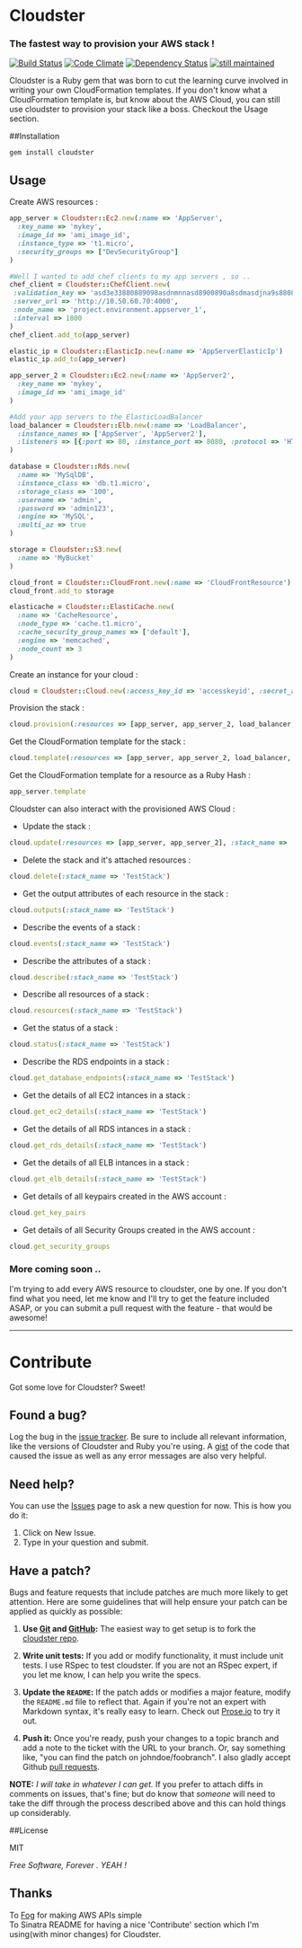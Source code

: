 # Cloudster
### The fastest way to provision your AWS stack !
[![Build Status](https://travis-ci.org/emilsoman/cloudster.png)](https://travis-ci.org/emilsoman/cloudster)
[![Code Climate](https://codeclimate.com/github/emilsoman/cloudster.png)](https://codeclimate.com/github/emilsoman/cloudster)
[![Dependency Status](https://gemnasium.com/emilsoman/cloudster.png)](https://gemnasium.com/emilsoman/cloudster)
[![still maintained](http://stillmaintained.com/emilsoman/cloudster.png)](http://stillmaintained.com/emilsoman/cloudster)

Cloudster is a Ruby gem that was born to cut the learning curve involved in writing your own CloudFormation templates.
If you don't know what a CloudFormation template is, but know about the AWS Cloud,
you can still use cloudster to provision your stack like a boss.
Checkout the Usage section.

##Installation

    gem install cloudster

## Usage

Create AWS resources :

```ruby
app_server = Cloudster::Ec2.new(:name => 'AppServer',
  :key_name => 'mykey',
  :image_id => 'ami_image_id',
  :instance_type => 't1.micro',
  :security_groups => ["DevSecurityGroup"]
)

#Well I wanted to add chef clients to my app servers , so ..
chef_client = Cloudster::ChefClient.new(
 :validation_key => 'asd3e33880889098asdnmnnasd8900890a8sdmasdjna9s880808asdnmnasd90-a',
 :server_url => 'http://10.50.60.70:4000',
 :node_name => 'project.environment.appserver_1',
 :interval => 1800
)
chef_client.add_to(app_server)

elastic_ip = Cloudster::ElasticIp.new(:name => 'AppServerElasticIp')
elastic_ip.add_to(app_server)

app_server_2 = Cloudster::Ec2.new(:name => 'AppServer2',
  :key_name => 'mykey',
  :image_id => 'ami_image_id'
)

#Add your app servers to the ElasticLoadBalancer
load_balancer = Cloudster::Elb.new(:name => 'LoadBalancer',
  :instance_names => ['AppServer', 'AppServer2'],
  :listeners => [{:port => 80, :instance_port => 8080, :protocol => 'HTTP'}]
)

database = Cloudster::Rds.new(
  :name => 'MySqlDB',
  :instance_class => 'db.t1.micro',
  :storage_class => '100',
  :username => 'admin',
  :password => 'admin123',
  :engine => 'MySQL',
  :multi_az => true
)

storage = Cloudster::S3.new(
  :name => 'MyBucket'
)

cloud_front = Cloudster::CloudFront.new(:name => 'CloudFrontResource')
cloud_front.add_to storage

elasticache = Cloudster::ElastiCache.new(
  :name => 'CacheResource',
  :node_type => 'cache.t1.micro',
  :cache_security_group_names => ['default'],
  :engine => 'memcached',
  :node_count => 3
)
```

Create an instance for your cloud :

```ruby
cloud = Cloudster::Cloud.new(:access_key_id => 'accesskeyid', :secret_access_key => 'topsecretaccesskey', :region => 'us-west-1')
```

Provision the stack :

```ruby
cloud.provision(:resources => [app_server, app_server_2, load_balancer, database], :stack_name => 'TestStack', :description => 'Description of the stack')
```

Get the CloudFormation template for the stack :

```ruby
cloud.template(:resources => [app_server, app_server_2, load_balancer, database, storage, elasticache], :description => 'Description of the stack')
```

Get the CloudFormation template for a resource as a Ruby Hash :

```ruby
app_server.template
```

Cloudster can also interact with the provisioned AWS Cloud :


- Update the stack :

```ruby
cloud.update(:resources => [app_server, app_server_2], :stack_name => 'TestStack', :description => 'Description of the stack')
```

- Delete the stack and it's attached resources :

```ruby
cloud.delete(:stack_name => 'TestStack')
```

- Get the output attributes of each resource in the stack :

```ruby
cloud.outputs(:stack_name => 'TestStack')
```

- Describe the events of a stack :

```ruby
cloud.events(:stack_name => 'TestStack')
```

- Describe the attributes of a stack :

```ruby
cloud.describe(:stack_name => 'TestStack')
```

- Describe all resources of a stack :

```ruby
cloud.resources(:stack_name => 'TestStack')
```

- Get the status of a stack :

```ruby
cloud.status(:stack_name => 'TestStack')
```

- Describe the RDS endpoints in a stack :

```ruby
cloud.get_database_endpoints(:stack_name => 'TestStack')
```

- Get the details of all EC2 intances in a stack :

```ruby
cloud.get_ec2_details(:stack_name => 'TestStack')
```

- Get the details of all RDS intances in a stack :

```ruby
cloud.get_rds_details(:stack_name => 'TestStack')
```

- Get the details of all ELB intances in a stack :

```ruby
cloud.get_elb_details(:stack_name => 'TestStack')
```

- Get details of all keypairs created in the AWS account :

```ruby
cloud.get_key_pairs
```

- Get details of all Security Groups created in the AWS account :

```ruby
cloud.get_security_groups
```

### More coming soon ..

I'm trying to add every AWS resource to cloudster, one by one. If you don't find what you need,
let me know and I'll try to get the feature included ASAP, or you can submit a pull request with the feature -
that would be awesome!

----------------

# Contribute

Got some love for Cloudster? Sweet!

## Found a bug?

Log the bug in the [issue tracker](https://github.com/emilsoman/cloudster/issues). Be sure to include all relevant information, like
the versions of Cloudster and Ruby you're using. A [gist](http://gist.github.com/)
of the code that caused the issue as well as any error messages are also very
helpful.

## Need help?

You can use the [Issues](https://github.com/emilsoman/cloudster/issues) page to ask a new question for now. This is how you do it:
1. Click on New Issue.
2. Type in your question and submit.

## Have a patch?

Bugs and feature requests that include patches are much more likely to
get attention. Here are some guidelines that will help ensure your patch
can be applied as quickly as possible:

1. **Use [Git](http://git-scm.com) and [GitHub](http://github.com):**
   The easiest way to get setup is to fork the
   [cloudster repo](http://github.com/emilsoman/cloudster/).

2. **Write unit tests:** If you add or modify functionality, it must
   include unit tests. I use RSpec to test cloudster. If you are not an
   RSpec expert, if you let me know, I can help you write the specs.

3. **Update the `README`:** If the patch adds or modifies a major feature,
   modify the `README.md` file to reflect that. Again if you're not an
   expert with Markdown syntax, it's really easy to learn. Check out [Prose.io](http://prose.io/) to
   try it out.

4. **Push it:** Once you're ready, push your changes to a topic branch
   and add a note to the ticket with the URL to your branch. Or, say
   something like, "you can find the patch on johndoe/foobranch". I also
   gladly accept Github [pull requests](http://help.github.com/pull-requests/).

__NOTE:__ _I will take in whatever I can get._ If you prefer to
attach diffs in comments on issues, that's fine; but do know
that _someone_ will need to take the diff through the process described
above and this can hold things up considerably.


##License

MIT

*Free Software, Forever . YEAH !*

## Thanks
To [Fog](https://github.com/fog/fog) for making AWS APIs simple  
To Sinatra README for having a nice 'Contribute' section which I'm using(with minor changes) for Cloudster.
